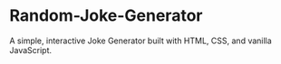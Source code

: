 # Random-Joke-Generator
A simple, interactive Joke Generator built with HTML, CSS, and vanilla JavaScript.

